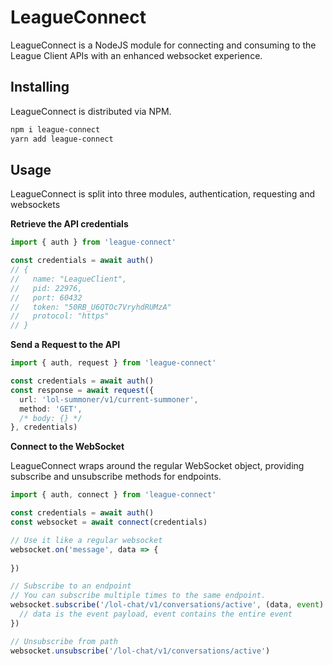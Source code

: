 # LeagueConnect

LeagueConnect is a NodeJS module for connecting and consuming to the League Client APIs with an enhanced websocket experience.

## Installing

LeagueConnect is distributed via NPM.

```bash
npm i league-connect
yarn add league-connect
```

## Usage

LeagueConnect is split into three modules, authentication, requesting and websockets

**Retrieve the API credentials**

```typescript
import { auth } from 'league-connect'

const credentials = await auth()
// {
//   name: "LeagueClient",
//   pid: 22976,
//   port: 60432
//   token: "50RB_U6QTOc7VryhdRUMzA"
//   protocol: "https"
// }
```

**Send a Request to the API**

```typescript
import { auth, request } from 'league-connect'

const credentials = await auth()
const response = await request({
  url: 'lol-summoner/v1/current-summoner',
  method: 'GET',
  /* body: {} */
}, credentials)
```

**Connect to the WebSocket**

LeagueConnect wraps around the regular WebSocket object, providing subscribe and unsubscribe methods for endpoints.

```typescript
import { auth, connect } from 'league-connect'

const credentials = await auth()
const websocket = await connect(credentials)

// Use it like a regular websocket
websocket.on('message', data => {
  
})

// Subscribe to an endpoint
// You can subscribe multiple times to the same endpoint.
websocket.subscribe('/lol-chat/v1/conversations/active', (data, event) => {
  // data is the event payload, event contains the entire event
})

// Unsubscribe from path
websocket.unsubscribe('/lol-chat/v1/conversations/active')
```
